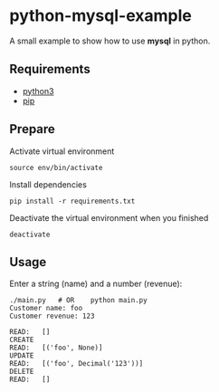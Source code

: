 # python-mysql-example

A small example to show how to use **mysql** in python.

## Requirements

- [python3](https://www.python.org/)
- [pip](https://pypi.org/project/pip/)

## Prepare

Activate virtual environment

```shell
source env/bin/activate
```

Install dependencies

```shell
pip install -r requirements.txt
```

Deactivate the virtual environment when you finished

```shell
deactivate
```

## Usage

Enter a string (name) and a number (revenue):

```shell
./main.py   # OR    python main.py
Customer name: foo
Customer revenue: 123

READ:   []
CREATE
READ:   [('foo', None)]
UPDATE
READ:   [('foo', Decimal('123'))]
DELETE
READ:   []
```